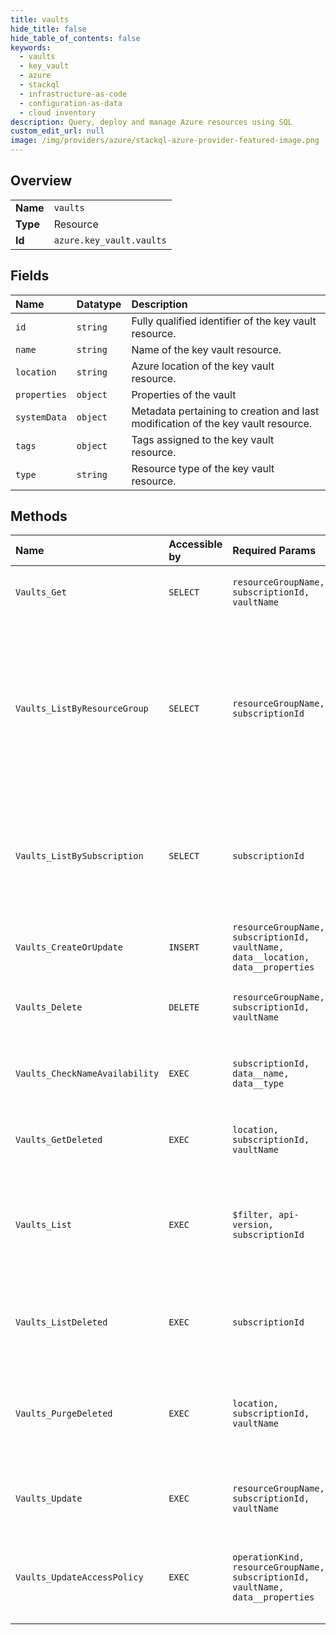 ```yaml
---
title: vaults
hide_title: false
hide_table_of_contents: false
keywords:
  - vaults
  - key_vault
  - azure    
  - stackql
  - infrastructure-as-code
  - configuration-as-data
  - cloud inventory
description: Query, deploy and manage Azure resources using SQL
custom_edit_url: null
image: /img/providers/azure/stackql-azure-provider-featured-image.png
---
```

  
    

## Overview
<table><tbody>
<tr><td><b>Name</b></td><td><code>vaults</code></td></tr>
<tr><td><b>Type</b></td><td>Resource</td></tr>
<tr><td><b>Id</b></td><td><code>azure.key_vault.vaults</code></td></tr>
</tbody></table>

## Fields
| Name | Datatype | Description |
|:-----|:---------|:------------|
| `id` | `string` | Fully qualified identifier of the key vault resource. |
| `name` | `string` | Name of the key vault resource. |
| `location` | `string` | Azure location of the key vault resource. |
| `properties` | `object` | Properties of the vault |
| `systemData` | `object` | Metadata pertaining to creation and last modification of the key vault resource. |
| `tags` | `object` | Tags assigned to the key vault resource. |
| `type` | `string` | Resource type of the key vault resource. |
## Methods
| Name | Accessible by | Required Params | Description |
|:-----|:--------------|:----------------|:------------|
| `Vaults_Get` | `SELECT` | `resourceGroupName, subscriptionId, vaultName` | Gets the specified Azure key vault. |
| `Vaults_ListByResourceGroup` | `SELECT` | `resourceGroupName, subscriptionId` | The List operation gets information about the vaults associated with the subscription and within the specified resource group. |
| `Vaults_ListBySubscription` | `SELECT` | `subscriptionId` | The List operation gets information about the vaults associated with the subscription. |
| `Vaults_CreateOrUpdate` | `INSERT` | `resourceGroupName, subscriptionId, vaultName, data__location, data__properties` | Create or update a key vault in the specified subscription. |
| `Vaults_Delete` | `DELETE` | `resourceGroupName, subscriptionId, vaultName` | Deletes the specified Azure key vault. |
| `Vaults_CheckNameAvailability` | `EXEC` | `subscriptionId, data__name, data__type` | Checks that the vault name is valid and is not already in use. |
| `Vaults_GetDeleted` | `EXEC` | `location, subscriptionId, vaultName` | Gets the deleted Azure key vault. |
| `Vaults_List` | `EXEC` | `$filter, api-version, subscriptionId` | The List operation gets information about the vaults associated with the subscription. |
| `Vaults_ListDeleted` | `EXEC` | `subscriptionId` | Gets information about the deleted vaults in a subscription. |
| `Vaults_PurgeDeleted` | `EXEC` | `location, subscriptionId, vaultName` | Permanently deletes the specified vault. aka Purges the deleted Azure key vault. |
| `Vaults_Update` | `EXEC` | `resourceGroupName, subscriptionId, vaultName` | Update a key vault in the specified subscription. |
| `Vaults_UpdateAccessPolicy` | `EXEC` | `operationKind, resourceGroupName, subscriptionId, vaultName, data__properties` | Update access policies in a key vault in the specified subscription. |
